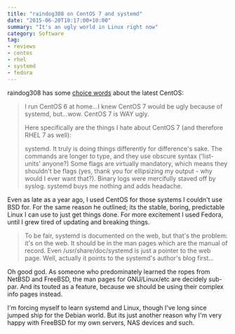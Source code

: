 ```yaml
---
title: "raindog308 on CentOS 7 and systemd"
date: "2015-06-20T10:17:00+10:00"
summary: "It's an ugly world in Linux right now"
category: Software
tag:
- reviews
- centos
- rhel
- systemd
- fedora
---
```

<p>raindog308 has some <a href="https://raindog308.com/centos7/">choice words</a> about the latest CentOS:</p>

<blockquote>
<p>I run CentOS 6 at home...I knew CentOS 7 would be ugly because of systemd, but...wow. CentOS 7 is WAY ugly.</p>

<p>Here specifically are the things I hate about CentOS 7 (and therefore RHEL 7 as well):</p>

<p>systemd. It truly is doing things differently for difference's sake. The commands are longer to type, and they use obscure syntax ('list-units' anyone?) Some flags are virtually mandatory, which means they shouldn't be flags (yes, thank you for ellipsizing my output - why would I ever want that?). Binary logs were mercifully staved off by syslog. systemd buys me nothing and adds headache.</p>
</blockquote>

<p>Even as late as a year ago, I used CentOS for those systems I couldn't use BSD for. For the same reason he outlined; its the stable, boring, predictable Linux I can use to just get things done. For more excitement I used Fedora, until I grew tired of updating and breaking things.</p>

<blockquote>
<p>To be fair, systemd is documented on the web, but that's the problem: it's on the web. It should be in the man pages which are the manual of record. Even /usr/share/doc/systemd is just a pointer to the web page. Well, actually it points to the systemd's author's blog first...</p>
</blockquote>

<p>Oh good god. As someone who predominately learned the ropes from NetBSD and FreeBSD, the man pages for GNU/Linux/etc are decidely sub-par. And its touted as a feature, because we should be using their complex info pages instead.</p>

<p>I'm forcing myself to learn systemd and Linux, though I've long since jumped ship for the Debian world. But its just another reason why I'm very happy with FreeBSD for my own servers, NAS devices and such.</p>

